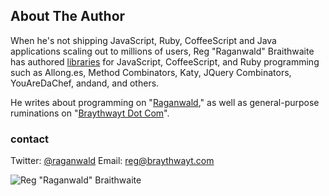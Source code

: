 ## About The Author

When he's not shipping JavaScript, Ruby, CoffeeScript and Java applications scaling out to millions of users, Reg "Raganwald" Braithwaite has authored [libraries][lib] for JavaScript, CoffeeScript, and Ruby programming such as Allong.es, Method Combinators, Katy, JQuery Combinators, YouAreDaChef, andand, and others.

[lib]: http://github.com/raganwald

He writes about programming on "[Raganwald][raganwald]," as well as general-purpose ruminations on "[Braythwayt Dot Com][braythwayt]".

[raganwald]: http://raganwald
[braythwayt]: http://braythwayt.com

### contact

Twitter: [@raganwald](https://twitter.com/raganwald)
Email: [reg@braythwayt.com](mailto:reg@braythwayt.com)

![Reg "Raganwald" Braithwaite ](images/reg2.jpg)